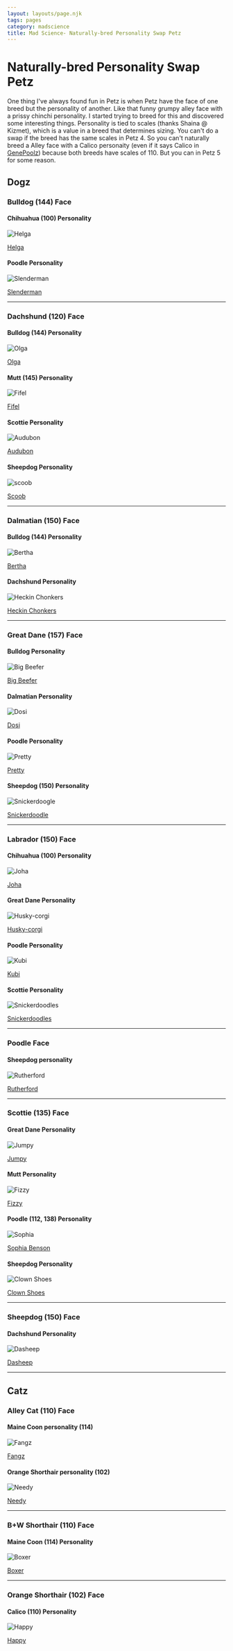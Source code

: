 ```yaml
---
layout: layouts/page.njk
tags: pages
category: madscience
title: Mad Science- Naturally-bred Personality Swap Petz
---
```


# Naturally-bred Personality Swap Petz

One thing I've always found fun in Petz is when Petz have the face of one breed but the personality of another. Like that funny grumpy alley face with a prissy chinchi personality. I started trying to breed for this and discovered some interesting things. Personality is tied to scales (thanks Shaina @ Kizmet), which is a value in a breed that determines sizing. You can't do a swap if the breed has the same scales in Petz 4\. So you can't naturally breed a Alley face with a Calico personaity (even if it says Calico in [GenePoolz](https://reflettage.wixsite.com/yabiko/download)) because both breeds have scales of 110\. But you can in Petz 5 for some reason.

## Dogz

### Bulldog (144) Face
#### Chihuahua (100) Personality
![Helga](https://cdn.glitch.com/e8c48446-7221-44a1-aabd-d809cd1d1e34%2Fhelga.png?v=1621292314611)

[Helga](https://cdn.glitch.com/e8c48446-7221-44a1-aabd-d809cd1d1e34%2FHelga.pet?v=1621292291030)

#### Poodle Personality

![Slenderman](https://cdn.glitch.com/e8c48446-7221-44a1-aabd-d809cd1d1e34%2Fgreyhound-victorian.png?v=1621560165849)

[Slenderman](https://cdn.glitch.com/e8c48446-7221-44a1-aabd-d809cd1d1e34%2Fslenderman.pet?v=1621560182911)


<hr>

### Dachshund (120) Face

#### Bulldog (144) Personality

![Olga](https://cdn.glitch.com/e8c48446-7221-44a1-aabd-d809cd1d1e34%2Folga.png?v=1620692478719)

[Olga](https://cdn.glitch.com/e8c48446-7221-44a1-aabd-d809cd1d1e34%2FOlga.pet?v=1620692494014)


#### Mutt (145) Personality

![Fifel](https://cdn.glitch.com/e8c48446-7221-44a1-aabd-d809cd1d1e34%2Ffifel.png?v=1621290673243)

[Fifel](https://cdn.glitch.com/e8c48446-7221-44a1-aabd-d809cd1d1e34%2FFifel.pet?v=1621290713242)


#### Scottie Personality

![Audubon](https://cdn.glitch.com/e8c48446-7221-44a1-aabd-d809cd1d1e34%2FAudubon.png?v=1623366888800)

[Audubon](https://cdn.glitch.com/e8c48446-7221-44a1-aabd-d809cd1d1e34%2FAudubon.pet?v=1621479745706)

#### Sheepdog Personality
![scoob](https://cdn.glitch.com/e8c48446-7221-44a1-aabd-d809cd1d1e34%2Fgreyhound-schru.png?v=1621560419359)

[Scoob](https://cdn.glitch.com/e8c48446-7221-44a1-aabd-d809cd1d1e34%2Fscoob.pet?v=1621560414781)

<hr>

### Dalmatian (150) Face

#### Bulldog (144) Personality

![Bertha](https://cdn.glitch.com/e8c48446-7221-44a1-aabd-d809cd1d1e34%2Fbertha.png?v=1620692554148)

[Bertha](https://cdn.glitch.com/e8c48446-7221-44a1-aabd-d809cd1d1e34%2FBertha.pet?v=1620692545824)


#### Dachshund Personality
![Heckin Chonkers](https://cdn.glitch.com/e8c48446-7221-44a1-aabd-d809cd1d1e34%2Fpetz202.png?v=1621536742347)

[Heckin Chonkers](https://cdn.glitch.com/e8c48446-7221-44a1-aabd-d809cd1d1e34%2FHeckinChonkers.pet?v=1621536757722)

<hr>

### Great Dane (157) Face

#### Bulldog Personality

![Big Beefer](https://cdn.glitch.com/e8c48446-7221-44a1-aabd-d809cd1d1e34%2Fgreyhound-husky.png?v=1621560267128)

[Big Beefer](https://cdn.glitch.com/e8c48446-7221-44a1-aabd-d809cd1d1e34%2Fbig-beefer.pet?v=1621560281358)

#### Dalmatian Personality
![Dosi](https://cdn.glitch.com/e8c48446-7221-44a1-aabd-d809cd1d1e34%2Fdosi.png?v=1621484562810)

[Dosi](https://cdn.glitch.com/e8c48446-7221-44a1-aabd-d809cd1d1e34%2FDosi.pet?v=1621484591956)


#### Poodle Personality
![Pretty](https://cdn.glitch.com/e8c48446-7221-44a1-aabd-d809cd1d1e34%2Fpretty2.png?v=1621485185779)

[Pretty](https://cdn.glitch.com/e8c48446-7221-44a1-aabd-d809cd1d1e34%2FPretty.pet?v=1621485209774)

#### Sheepdog (150) Personality
![Snickerdoogle](https://cdn.glitch.com/e8c48446-7221-44a1-aabd-d809cd1d1e34%2Fsnickerdoodle.png?v=1621291659149)

[Snickerdoodle](https://cdn.glitch.com/e8c48446-7221-44a1-aabd-d809cd1d1e34%2FSnickerdoodle.pet?v=1621291648874)

<hr>

### Labrador (150) Face

#### Chihuahua (100) Personality

![Joha](https://cdn.glitch.com/e8c48446-7221-44a1-aabd-d809cd1d1e34%2Fjoha.png?v=1621052194829)

[Joha](https://cdn.glitch.com/e8c48446-7221-44a1-aabd-d809cd1d1e34%2FJoha.pet?v=1621052186140)


#### Great Dane Personality

![Husky-corgi](https://cdn.glitch.com/e8c48446-7221-44a1-aabd-d809cd1d1e34%2Fhusky-corgi.png?v=1621560093327)

[Husky-corgi](https://cdn.glitch.com/e8c48446-7221-44a1-aabd-d809cd1d1e34%2Fhusky-corgi.pet?v=1621560109583)

#### Poodle Personality

![Kubi](https://cdn.glitch.com/e8c48446-7221-44a1-aabd-d809cd1d1e34%2Fpetz213.png?v=1622007338843)

[Kubi](https://cdn.glitch.com/e8c48446-7221-44a1-aabd-d809cd1d1e34%2FKubi.pet?v=1622007307377)

#### Scottie Personality

![Snickerdoodles](https://cdn.glitch.com/e8c48446-7221-44a1-aabd-d809cd1d1e34%2Fsnickerdoodles.png?v=1621486962727)

[Snickerdoodles](https://cdn.glitch.com/e8c48446-7221-44a1-aabd-d809cd1d1e34%2FSnickerdoodles.pet?v=1621486984147)

<hr>

### Poodle Face

#### Sheepdog personality

![Rutherford](https://cdn.glitch.com/e8c48446-7221-44a1-aabd-d809cd1d1e34%2Fpetz225.png?v=1622144875855)

[Rutherford](https://cdn.glitch.com/e8c48446-7221-44a1-aabd-d809cd1d1e34%2FRutherford.pet?v=1622144892160)


<hr>

### Scottie (135) Face

#### Great Dane Personality

![Jumpy](https://cdn.glitch.com/e8c48446-7221-44a1-aabd-d809cd1d1e34%2Fjumpy.png?v=1621484682027)

[Jumpy](https://cdn.glitch.com/e8c48446-7221-44a1-aabd-d809cd1d1e34%2FJumpy.pet?v=1621484676795)

#### Mutt Personality

![Fizzy](https://cdn.glitch.com/e8c48446-7221-44a1-aabd-d809cd1d1e34%2Ffizzy.png?v=1621618776060)

[Fizzy](https://cdn.glitch.com/e8c48446-7221-44a1-aabd-d809cd1d1e34%2FFizzy.pet?v=1621618817855)

#### Poodle (112, 138) Personality

![Sophia](https://cdn.glitch.com/e8c48446-7221-44a1-aabd-d809cd1d1e34%2Fsophiabenson.png?v=1620794378852)

[Sophia Benson](https://cdn.glitch.com/e8c48446-7221-44a1-aabd-d809cd1d1e34%2FSophia%20Benson.pet?v=1620794382607)

#### Sheepdog Personality

![Clown Shoes](https://cdn.glitch.com/e8c48446-7221-44a1-aabd-d809cd1d1e34%2Fclownshoes.png?v=1623366977099)

[Clown Shoes](https://cdn.glitch.com/e8c48446-7221-44a1-aabd-d809cd1d1e34%2FClown%20Shoes.pet?v=1621480137939)

<hr>

### Sheepdog (150) Face

#### Dachshund Personality

![Dasheep](https://cdn.glitch.com/e8c48446-7221-44a1-aabd-d809cd1d1e34%2Fdasheep.png?v=1621052010976)

[Dasheep](https://cdn.glitch.com/e8c48446-7221-44a1-aabd-d809cd1d1e34%2Fdasheep.pet?v=1621052182662)

<hr>

## Catz

### Alley Cat (110) Face

#### Maine Coon personality (114)

![Fangz](https://cdn.glitch.com/e8c48446-7221-44a1-aabd-d809cd1d1e34%2Ffangz.png?v=1620590633294)

[Fangz](https://cdn.glitch.com/e8c48446-7221-44a1-aabd-d809cd1d1e34%2FFangz.pet?v=1620590693538)

#### Orange Shorthair personality (102)

![Needy](https://cdn.glitch.com/e8c48446-7221-44a1-aabd-d809cd1d1e34%2Fneedy.png?v=1620590634743)

[Needy](hhttps://cdn.glitch.com/e8c48446-7221-44a1-aabd-d809cd1d1e34%2Fneedy.png?v=1620590634743)

<hr>

### B+W Shorthair (110) Face

#### Maine Coon (114) Personality

![Boxer](https://cdn.glitch.com/e8c48446-7221-44a1-aabd-d809cd1d1e34%2Fboxer.png?v=1620941365729)

[Boxer](https://cdn.glitch.com/e8c48446-7221-44a1-aabd-d809cd1d1e34%2FBoxer.pet?v=1620941368566)

<hr>

### Orange Shorthair (102) Face
#### Calico (110) Personality

![Happy](https://cdn.glitch.com/e8c48446-7221-44a1-aabd-d809cd1d1e34%2Fhappy.png?v=1620590994993)

[Happy](https://cdn.glitch.com/e8c48446-7221-44a1-aabd-d809cd1d1e34%2FHappy.pet?v=1620591020425)
